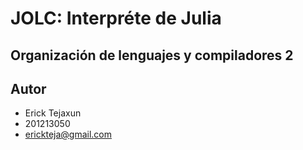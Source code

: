 # JOLC: Interpréte de Julia
## Organización de lenguajes y compiladores 2
## Autor
- Erick Tejaxun
- 201213050
- erickteja@gmail.com
